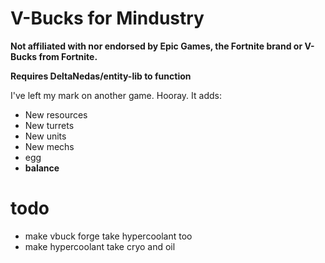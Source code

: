 # V-Bucks for Mindustry

**Not affiliated with nor endorsed by Epic Games, the Fortnite brand or V-Bucks from Fortnite.**

__Requires DeltaNedas/entity-lib to function__

I've left my mark on another game. Hooray.
It adds:
* New resources
* New turrets
* New units
* New mechs
* egg
* **balance**

# todo
* make vbuck forge take hypercoolant too
* make hypercoolant take cryo and oil
